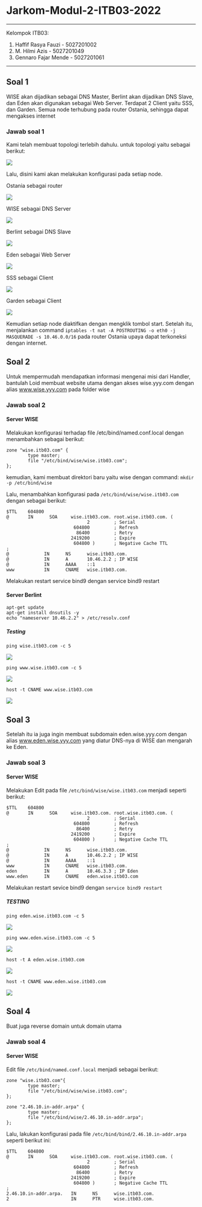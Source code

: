 # Jarkom-Modul-2-ITB03-2022
---
Kelompok ITB03:
1. Haffif Rasya Fauzi - 5027201002
2. M. Hilmi Azis - 5027201049
3. Gennaro Fajar Mende - 5027201061
---

## Soal 1
WISE akan dijadikan sebagai DNS Master, Berlint akan dijadikan DNS Slave, dan Eden akan digunakan sebagai Web Server. Terdapat 2 Client yaitu SSS, dan Garden. Semua node terhubung pada router Ostania, sehingga dapat mengakses internet

### Jawab soal 1
Kami telah membuat topologi terlebih dahulu. untuk topologi yaitu sebagai berikut:

![](gambar/1.png)

Lalu, disini kami akan melakukan konfigurasi pada setiap node.

Ostania sebagai router

![](gambar/2.png)

WISE sebagai DNS Server

![](gambar/3.png)

Berlint sebagai DNS Slave

![](gambar/4.png)

Eden sebagai Web Server

![](gambar/5.png)

SSS sebagai Client

![](gambar/6.png)

Garden sebagai Client

![](gambar/7.png)

Kemudian setiap node diaktifkan dengan mengklik tombol start. Setelah itu, menjalankan command `iptables -t nat -A POSTROUTING -o eth0 -j MASQUERADE -s 10.46.0.0/16` pada router Ostania upaya dapat terkoneksi dengan internet.


## Soal 2
Untuk mempermudah mendapatkan informasi mengenai misi dari Handler, bantulah Loid membuat website utama dengan akses wise.yyy.com dengan alias www.wise.yyy.com pada folder wise

### Jawab soal 2
#### Server WISE

Melakukan konfigurasi terhadap file /etc/bind/named.conf.local dengan menambahkan sebagai berikut:

```
zone "wise.itb03.com" {
        type master;
        file "/etc/bind/wise/wise.itb03.com";
};
```

kemudian, kami membuat direktori baru yaitu wise dengan command:
`mkdir -p /etc/bind/wise`

Lalu, menambahkan konfigurasi pada `/etc/bind/wise/wise.itb03.com` dengan sebagai berikut:
```
$TTL    604800
@       IN      SOA     wise.itb03.com. root.wise.itb03.com. (
                              2         ; Serial
                         604800         ; Refresh
                          86400         ; Retry
                        2419200         ; Expire
                         604800 )       ; Negative Cache TTL
;
@             IN      NS      wise.itb03.com.
@             IN      A       10.46.2.2 ; IP WISE
@             IN      AAAA    ::1
www           IN      CNAME   wise.itb03.com.
```

Melakukan restart service bind9 dengan service bind9 restart

#### Server Berlint

```
apt-get update  
apt-get install dnsutils -y  
echo "nameserver 10.46.2.2" > /etc/resolv.conf 
``` 

##### Testing
`ping wise.itb03.com -c 5`

![](gambar/8.png)

`ping www.wise.itb03.com -c 5`

![](gambar/9.png)

`host -t CNAME www.wise.itb03.com`

![](gambar/10.png)


## Soal 3
Setelah itu ia juga ingin membuat subdomain eden.wise.yyy.com dengan alias www.eden.wise.yyy.com yang diatur DNS-nya di WISE dan mengarah ke Eden.

### Jawab soal 3
#### Server WISE

Melakukan Edit pada file `/etc/bind/wise/wise.itb03.com` menjadi seperti berikut:

```
$TTL    604800
@       IN      SOA     wise.itb03.com. root.wise.itb03.com. (
                              2         ; Serial
                         604800         ; Refresh
                          86400         ; Retry
                        2419200         ; Expire
                         604800 )       ; Negative Cache TTL
;
@             IN      NS      wise.itb03.com.
@             IN      A       10.46.2.2 ; IP WISE
@             IN      AAAA    ::1
www           IN      CNAME   wise.itb03.com.
eden          IN      A       10.46.3.3 ; IP Eden
www.eden      IN      CNAME   eden.wise.itb03.com
```

Melakukan restart sevice bind9 dengan `service bind9 restart`

##### TESTING
`ping eden.wise.itb03.com -c 5`

![](gambar/11.png)

`ping www.eden.wise.itb03.com -c 5`

![](gambar/12.png)

`host -t A eden.wise.itb03.com`

![](gambar/13.png)

`host -t CNAME www.eden.wise.itb03.com`

![](gambar/14.png)


## Soal 4
Buat juga reverse domain untuk domain utama

### Jawab soal 4
#### Server WISE

Edit file `/etc/bind/named.conf.local` menjadi sebagai berikut:

```
zone "wise.itb03.com"{
        type master;
        file "/etc/bind/wise/wise.itb03.com";
};

zone "2.46.10.in-addr.arpa" {
        type master;
        file "/etc/bind/wise/2.46.10.in-addr.arpa";
};
```

Lalu, lakukan konfigurasi pada file `/etc/bind/bind/2.46.10.in-addr.arpa` seperti berikut ini:

```
$TTL    604800
@       IN      SOA     wise.itb03.com. root.wise.itb03.com. (
                              2         ; Serial
                         604800         ; Refresh
                          86400         ; Retry
                        2419200         ; Expire
                         604800 )       ; Negative Cache TTL
;
2.46.10.in-addr.arpa.   IN      NS      wise.itb03.com.
2                       IN      PTR     wise.itb03.com.
```

